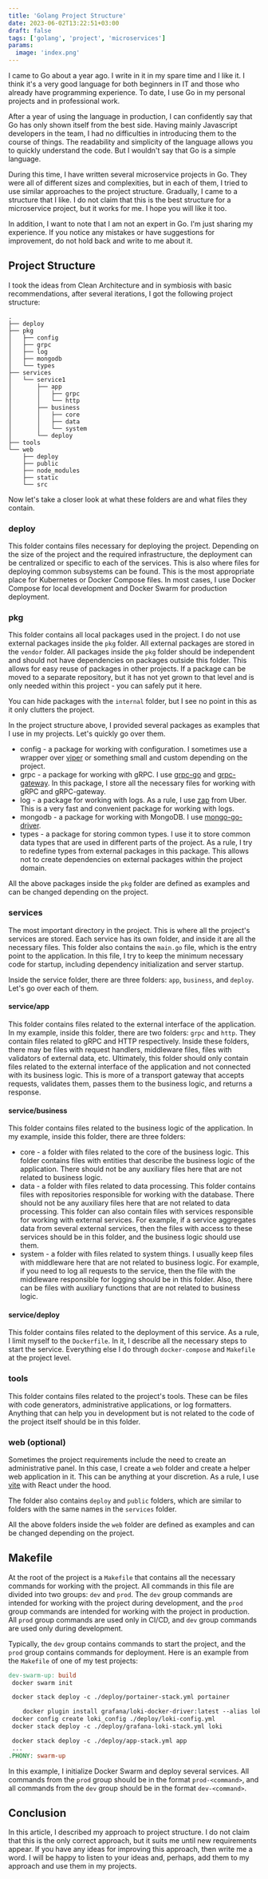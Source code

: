 ```yaml
---
title: 'Golang Project Structure'
date: 2023-06-02T13:22:51+03:00
draft: false
tags: ['golang', 'project', 'microservices']
params:
  image: 'index.png'
---
```


I came to Go about a year ago. I write in it in my spare time and I like it. I think it's a very good language for both
beginners in IT and those who already have programming experience. To date, I use Go in my personal projects and in
professional work.

After a year of using the language in production, I can confidently say that Go has only shown itself from the best
side. Having mainly Javascript developers in the team, I had no difficulties in introducing them to the course of
things. The readability and simplicity of the language allows you to quickly understand the code. But I wouldn't say
that Go is a simple language.

<!--more-->

During this time, I have written several microservice projects in Go. They were all of different sizes and complexities,
but in each of them, I tried to use similar approaches to the project structure. Gradually, I came to a structure that
I like. I do not claim that this is the best structure for a microservice project, but it works for me. I hope you
will like it too.

In addition, I want to note that I am not an expert in Go. I'm just sharing my experience. If you notice any mistakes or
have suggestions for improvement, do not hold back and write to me about it.

## Project Structure

I took the ideas from Clean Architecture and in symbiosis with basic recommendations, after several iterations, I got
the following project structure:

```shell
.
├── deploy
├── pkg
│   ├── config
│   ├── grpc
│   ├── log
│   ├── mongodb
│   └── types
├── services
│   └── service1
│       ├── app
│       │   ├── grpc
│       │   └── http
│       ├── business
│       │   ├── core
│       │   ├── data
│       │   └── system
│       └── deploy
├── tools
└── web
    ├── deploy
    ├── public
    ├── node_modules
    ├── static
    └── src
```

Now let's take a closer look at what these folders are and what files they contain.

### deploy

This folder contains files necessary for deploying the project. Depending on the size of the project and the required
infrastructure, the deployment can be centralized or specific to each of the services. This is also where files for
deploying common subsystems can be found. This is the most appropriate place for Kubernetes or Docker Compose files. In
most cases, I use Docker Compose for local development and Docker Swarm for production deployment.

### pkg

This folder contains all local packages used in the project. I do not use external packages inside the `pkg` folder. All
external packages are stored in the `vendor` folder. All packages inside the `pkg` folder should be independent and
should not have dependencies on packages outside this folder. This allows for easy reuse of packages in other projects.
If a package can be moved to a separate repository, but it has not yet grown to that level and is only needed within
this project - you can safely put it here.

You can hide packages with the `internal` folder, but I see no point in this as it only clutters the project.

In the project structure above, I provided several packages as examples that I use in my projects. Let's quickly go over
them.

- config - a package for working with configuration. I sometimes use a wrapper over
  [viper](https://github.com/spf13/viper) or something small and custom depending on the project.
- grpc - a package for working with gRPC. I use [grpc-go](https://grpc.io/docs/languages/go/quickstart/) and
  [grpc-gateway](https://grpc-ecosystem.github.io/grpc-gateway/). In this package, I store all the necessary files for
  working with gRPC and gRPC-gateway.
- log - a package for working with logs. As a rule, I use [zap](https://pkg.go.dev/go.uber.org/zap) from Uber. This is
  a very fast and convenient package for working with logs.
- mongodb - a package for working with MongoDB. I use [mongo-go-driver](https://github.com/mongodb/mongo-go-driver).
- types - a package for storing common types. I use it to store common data types that are used in different parts of
  the project. As a rule, I try to redefine types from external packages in this package. This allows not to create
  dependencies on external packages within the project domain.

All the above packages inside the `pkg` folder are defined as examples and can be changed depending on the project.

### services

The most important directory in the project. This is where all the project's services are stored. Each service has its
own folder, and inside it are all the necessary files. This folder also contains the `main.go` file, which is the entry
point to the application. In this file, I try to keep the minimum necessary code for startup, including dependency
initialization and server startup.

Inside the service folder, there are three folders: `app`, `business`, and `deploy`. Let's go over each of them.

#### service/app

This folder contains files related to the external interface of the application. In my example, inside this folder,
there are two folders: `grpc` and `http`. They contain files related to gRPC and HTTP respectively. Inside these
folders, there may be files with request handlers, middleware files, files with validators of external data, etc.
Ultimately, this folder should only contain files related to the external interface of the application and not connected
with its business logic. This is more of a transport gateway that accepts requests, validates them, passes them to the
business logic, and returns a response.

#### service/business

This folder contains files related to the business logic of the application. In my example, inside this folder, there
are three folders:

- core - a folder with files related to the core of the business logic. This folder contains files with entities that
  describe the business logic of the application. There should not be any auxiliary files here that are not related to
  business logic.
- data - a folder with files related to data processing. This folder contains files with repositories responsible for
  working with the database. There should not be any auxiliary files here that are not related to data processing. This
  folder can also contain files with services responsible for working with external services. For example, if a service
  aggregates data from several external services, then the files with access to these services should be in this folder,
  and the business logic should use them.
- system - a folder with files related to system things. I usually keep files with middleware here that are not related
  to business logic. For example, if you need to log all requests to the service, then the file with the middleware
  responsible for logging should be in this folder. Also, there can be files with auxiliary functions that are not
  related to business logic.

#### service/deploy

This folder contains files related to the deployment of this service. As a rule, I limit myself to the `Dockerfile`. In
it, I describe all the necessary steps to start the service. Everything else I do through `docker-compose` and
`Makefile` at the project level.

### tools

This folder contains files related to the project's tools. These can be files with code generators, administrative
applications, or log formatters. Anything that can help you in development but is not related to the code of the project
itself should be in this folder.

### web (optional)

Sometimes the project requirements include the need to create an administrative panel. In this case, I create a `web`
folder and create a helper web application in it. This can be anything at your discretion. As a rule, I use
[vite](https://vitejs.dev/) with React under the hood.

The folder also contains `deploy` and `public` folders, which are similar to folders with the same names in the
`services` folder.

All the above folders inside the `web` folder are defined as examples and can be changed depending on the project.

## Makefile

At the root of the project is a `Makefile` that contains all the necessary commands for working with the project. All
commands in this file are divided into two groups: `dev` and `prod`. The `dev` group commands are intended for working
with the project during development, and the `prod` group commands are intended for working with the project in
production. All `prod` group commands are used only in CI/CD, and `dev` group commands are used only during development.

Typically, the `dev` group contains commands to start the project, and the `prod` group contains commands for
deployment. Here is an example from the `Makefile` of one of my test projects:

```makefile
dev-swarm-up: build
 docker swarm init

 docker stack deploy -c ./deploy/portainer-stack.yml portainer

    docker plugin install grafana/loki-docker-driver:latest --alias loki --grant-all-permissions
 docker config create loki_config ./deploy/loki-config.yml
 docker stack deploy -c ./deploy/grafana-loki-stack.yml loki

 docker stack deploy -c ./deploy/app-stack.yml app
 ...
.PHONY: swarm-up
```

In this example, I initialize Docker Swarm and deploy several services. All commands from the `prod` group should be in
the format `prod-<command>`, and all commands from the `dev` group should be in the format `dev-<command>`.

## Conclusion

In this article, I described my approach to project structure. I do not claim that this is the only correct approach,
but it suits me until new requirements appear. If you have any ideas for improving this approach, then
write me a word. I will be happy to listen to your ideas and, perhaps, add them to my approach and use them in
my projects.
